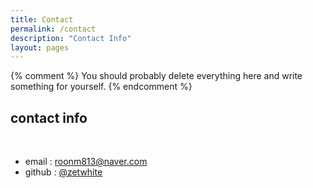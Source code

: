```yaml
---
title: Contact
permalink: /contact
description: "Contact Info"
layout: pages
---
```


{% comment %}
    You should probably delete everything here and write
    something for yourself.
{% endcomment %}  

## contact info #
&nbsp;  
* email : <a href="mailto:roonm813@naver.com">roonm813@naver.com </a>
* github : <a href="github.com/zetwhite">@zetwhite</a>
